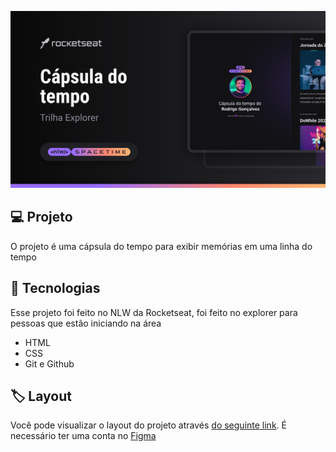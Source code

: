 <p align="center">
<img src=".github\Thumbnail.svg" alt="">
</p>

## 💻 Projeto

O projeto é uma cápsula do tempo para exibir memórias em uma linha do tempo


## 🚀 Tecnologias

Esse projeto foi feito no NLW da Rocketseat, foi feito no explorer para pessoas que estão iniciando na área

- HTML
- CSS
- Git e Github


## 🏷️ Layout

Você pode visualizar o layout do projeto através
[do seguinte link](<https://www.figma.com/file/3rAi9yvAzuzViCj2LkYWYV/C%C3%A1psula-do-tempo-%E2%80%A2-Trilha-Explorer-(Community)?type=design&node-id=306-3&t=zA9lKMZloqGdslcZ-0>).
É necessário ter uma conta no [Figma](https://www.figma.com)
